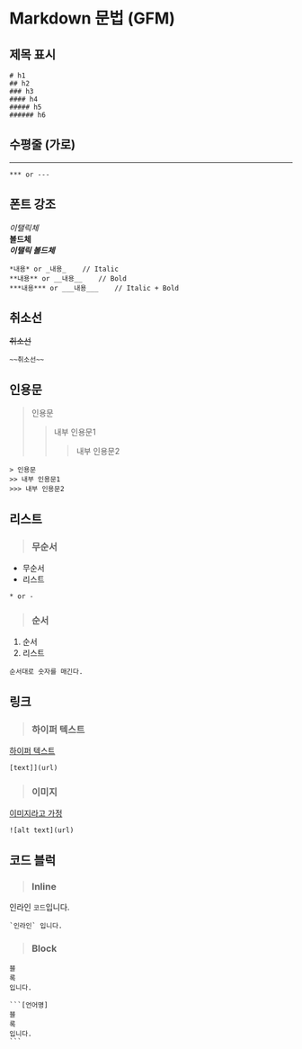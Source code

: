 # Markdown 문법 (GFM)

## 제목 표시

```
# h1
## h2
### h3
#### h4
##### h5
###### h6
```

## 수평줄 (가로)

---

```
*** or ---
```

## 폰트 강조

_이탤릭체_  
**볼드체**  
**_이탤릭 볼드체_**

```
*내용* or _내용_	// Italic
**내용** or __내용__	// Bold
***내용*** or ___내용___	// Italic + Bold
```

## 취소선

~~취소선~~

```
~~취소선~~
```

## 인용문

> 인용문
>
> > 내부 인용문1
> >
> > > 내부 인용문2

```
> 인용문
>> 내부 인용문1
>>> 내부 인용문2
```

## 리스트

> ### 무순서

- 무순서
- 리스트

```
* or -
```

> ### 순서

1. 순서
2. 리스트

```
순서대로 숫자를 매긴다.
```

## 링크

> ### 하이퍼 텍스트

[하이퍼 텍스트](https://hypertext.com)

```
[text]](url)
```

> ### 이미지

[이미지라고 가정](http://bit.ly/1nmhGjE)

```
![alt text](url)
```

## 코드 블럭

> ### Inline

인라인 `코드`입니다.

```
`인라인` 입니다.
```

> ### Block

```
블
록
입니다.
```

````
```[언어명]
블
록
입니다.
```
````
